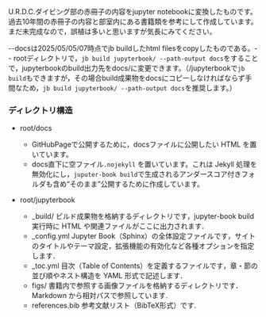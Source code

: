 
U.R.D.C.ダイビング部の赤冊子の内容をjupyter notebookに変換したものです。 過去10年間の赤冊子の内容と部室内にある書籍類を参考にして作成しています。 まだ未完成なので，誤植は多いと思いますが気長にみてください。

--docsは2025/05/05/07時点でjb buildしたhtml filesをcopyしたものである。--
rootディレクトリで，`jb build jupyterbook/ --path-output docs`をすることで，jupyterbookのbuild出力先をdocs/に変更できます。（/jupyterbookで`jb build`もできますが，その場合build成果物をdocsにコピーしなければならず手間なため，`jb build jupyterbook/ --path-output docs`を推奨します。）

### ディレクトリ構造
- root/docs
	- GitHubPageで公開するために，docsファイルに公開したい HTML を置いています。
	- docs直下に空ファイル`.nojekyll` を置いています。これは Jekyll 処理を無効化にし，`juputer-book build`で生成されるアンダースコア付きフォルダも含め“そのまま”公開するために作成しています。

- root/jupyterbook
	- _build/
		ビルド成果物を格納するディレクトリです，jupyter-book build 実行時に HTML や関連ファイルがここに出力されます．
	- _config.yml
		Jupyter Book（Sphinx）の全体設定ファイルです，サイトのタイトルやテーマ設定，拡張機能の有効化など各種オプションを指定します．
	- _toc.yml
		目次（Table of Contents）を定義するファイルです，章・節の並び順やネスト構造を YAML 形式で記述します．
	- figs/
		書籍内で参照する画像ファイルを格納するディレクトリです．Markdown から相対パスで参照しています.
	- references.bib
		参考文献リスト（BibTeX形式）です.
		
